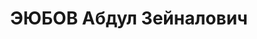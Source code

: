 ---
title: ЭЮБОВ Абдул Зейналович
description: "Род. в 1904, г. Тбилиси, тюрок. Род занятий: до ареста секретарь Башкичетского\
  \ РК КП(б) Грузии. \n  Осужден Тройкой при НКВД ГССР 10.11.1937. Мера наказания:\
  \ расстрел с конфискацией личного имущества. Дата расстрела: 12.11.1937"
---